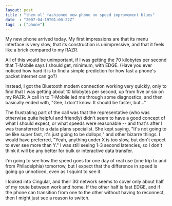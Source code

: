 ```yaml
---
layout: post
title : "them ol' fashioned new phone no speed improvement blues"
date  : "2007-04-19T01:00:22Z"
tags  : ["phone"]
---
```

My new phone arrived today.  My first impressions are that its menu interface is very slow, that its construction is unimpressive, and that it feels like a brick compared to my RAZR.

All of this would be unimportant, if I was getting the 70 kilobytes per second that T-Mobile says I should get, minimum, with EDGE.  (Have you ever noticed how hard it is to find a simple prediction for how fast a phone's packet internet can go?)

Instead, I got the Bluetooth modem connection working very quickly, only to find that I was getting about 10 kilobytes per second, up from five or six on my RAZR.  A call in to T-Mobile led me through some diagnostics, and then basically ended with, "Gee, I don't know.  It should be faster, but..."

The frustrating part of the call was that the representative (who was otherwise quite helpful and friendly) didn't seem to have a good concept of what I should expect, or what speeds were reasonable -- and that's after I was transferred to a data plans specialist.  She kept saying, "It's not going to be like super fast, it's just going to be dollops," and other bizarre things.  I would have preferred, "Yeah, anything under X is too slow, but don't expect to ever see more than Y."  I was still seeing 1-3 second latencies, so I don't think it will be any better for bulk or interactive data transfer.

I'm going to see how the speed goes for one day of real use (one trip to and from Philadelphia) tomorrow, but I expect that the difference in speed is going go unnoticed, even as I squint to see it.

I looked into Cingular, and their 3G network seems to cover only about half of my route between work and home.  If the other half is fast EDGE, and if the phone can transition from one to the other without having to reconnect, then I might just see a reason to switch. 
